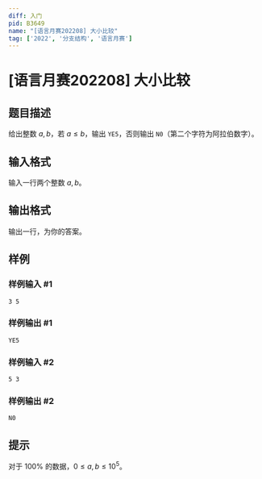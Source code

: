 ```yaml
---
diff: 入门
pid: B3649
name: "[语言月赛202208] 大小比较"
tag: ['2022', '分支结构', '语言月赛']
---
```

# [语言月赛202208] 大小比较
## 题目描述

给出整数 $a,b$，若 $a \le b$，输出 `YE5`，否则输出 `N0`（第二个字符为阿拉伯数字）。

## 输入格式

输入一行两个整数 $a,b$。
## 输出格式

输出一行，为你的答案。
## 样例

### 样例输入 #1
```
3 5
```
### 样例输出 #1
```
YE5
```
### 样例输入 #2
```
5 3
```
### 样例输出 #2
```
N0
```
## 提示

对于 $100\%$ 的数据，$0 \le a,b \le 10^5$。
